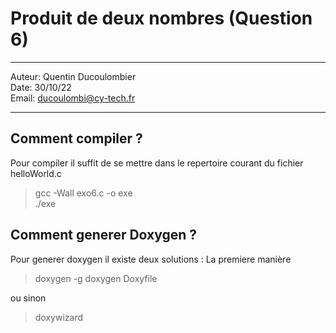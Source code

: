# Produit de deux nombres (Question 6)
 
---

Auteur: Quentin Ducoulombier  
Date: 30/10/22  
Email: ducoulombi@cy-tech.fr

---

## Comment compiler ?

Pour compiler il suffit de se mettre dans le repertoire courant du fichier helloWorld.c

> gcc -Wall exo6.c -o exe  
> ./exe


## Comment generer Doxygen ?

Pour generer doxygen il existe deux solutions : 
La premiere manière

> doxygen -g
> doxygen Doxyfile

ou sinon 

> doxywizard

